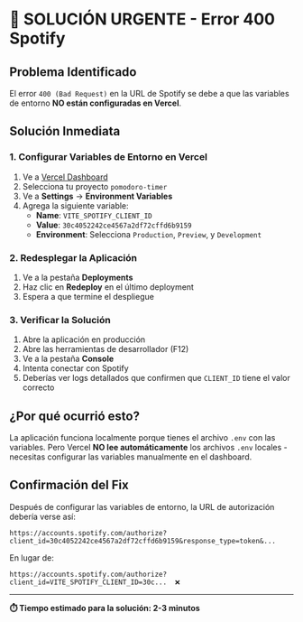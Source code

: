 # 🚨 SOLUCIÓN URGENTE - Error 400 Spotify

## Problema Identificado
El error `400 (Bad Request)` en la URL de Spotify se debe a que las variables de entorno **NO están configuradas en Vercel**.

## Solución Inmediata

### 1. Configurar Variables de Entorno en Vercel
1. Ve a [Vercel Dashboard](https://vercel.com/dashboard)
2. Selecciona tu proyecto `pomodoro-timer`
3. Ve a **Settings** → **Environment Variables**
4. Agrega la siguiente variable:
   - **Name**: `VITE_SPOTIFY_CLIENT_ID`
   - **Value**: `30c4052242ce4567a2df72cffd6b9159`
   - **Environment**: Selecciona `Production`, `Preview`, y `Development`

### 2. Redesplegar la Aplicación
1. Ve a la pestaña **Deployments**
2. Haz clic en **Redeploy** en el último deployment
3. Espera a que termine el despliegue

### 3. Verificar la Solución
1. Abre la aplicación en producción
2. Abre las herramientas de desarrollador (F12)
3. Ve a la pestaña **Console**
4. Intenta conectar con Spotify
5. Deberías ver logs detallados que confirmen que `CLIENT_ID` tiene el valor correcto

## ¿Por qué ocurrió esto?
La aplicación funciona localmente porque tienes el archivo `.env` con las variables. Pero Vercel **NO lee automáticamente** los archivos `.env` locales - necesitas configurar las variables manualmente en el dashboard.

## Confirmación del Fix
Después de configurar las variables de entorno, la URL de autorización debería verse así:
```
https://accounts.spotify.com/authorize?client_id=30c4052242ce4567a2df72cffd6b9159&response_type=token&...
```

En lugar de:
```
https://accounts.spotify.com/authorize?client_id=VITE_SPOTIFY_CLIENT_ID=30c...  ❌
```

---
**⏱️ Tiempo estimado para la solución: 2-3 minutos**